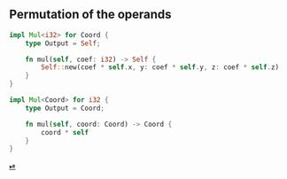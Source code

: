## Permutation of the operands

```rust
impl Mul<i32> for Coord {
    type Output = Self;

    fn mul(self, coef: i32) -> Self {
        Self::new(coef * self.x, y: coef * self.y, z: coef * self.z)
    }
}

impl Mul<Coord> for i32 {
    type Output = Coord;

    fn mul(self, coord: Coord) -> Coord {
        coord * self
    }
}
```

[⏯](https://play.rust-lang.org/?version=stable&mode=debug&edition=2018&gist=7e0c61e0047f46673f68afc6b4e59b20)